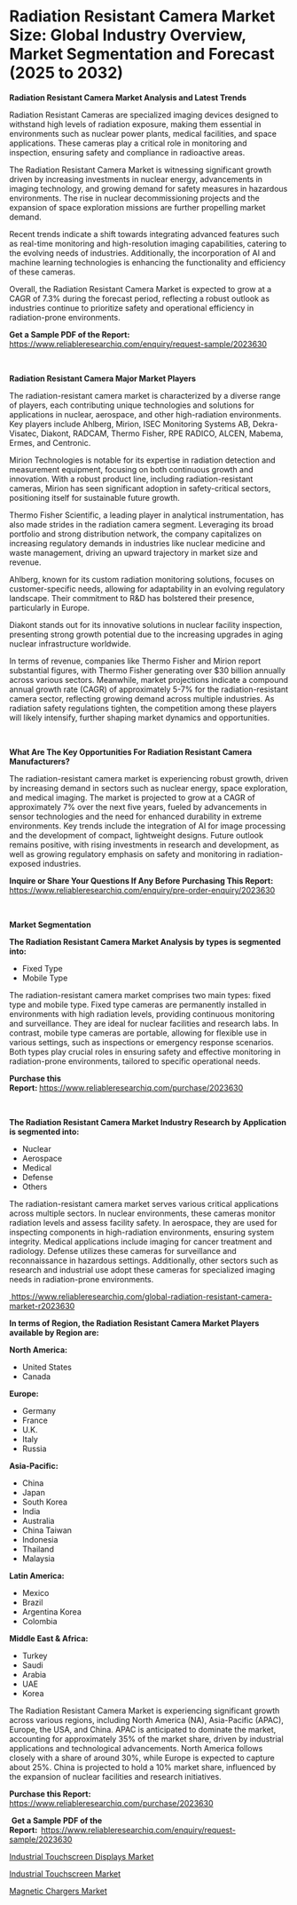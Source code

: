 <p><h1>Radiation Resistant Camera Market Size: Global Industry Overview, Market Segmentation and Forecast (2025 to 2032)</h1></p><p><strong>Radiation Resistant Camera Market Analysis and Latest Trends</strong></p>
<p><p>Radiation Resistant Cameras are specialized imaging devices designed to withstand high levels of radiation exposure, making them essential in environments such as nuclear power plants, medical facilities, and space applications. These cameras play a critical role in monitoring and inspection, ensuring safety and compliance in radioactive areas.</p><p>The Radiation Resistant Camera Market is witnessing significant growth driven by increasing investments in nuclear energy, advancements in imaging technology, and growing demand for safety measures in hazardous environments. The rise in nuclear decommissioning projects and the expansion of space exploration missions are further propelling market demand. </p><p>Recent trends indicate a shift towards integrating advanced features such as real-time monitoring and high-resolution imaging capabilities, catering to the evolving needs of industries. Additionally, the incorporation of AI and machine learning technologies is enhancing the functionality and efficiency of these cameras. </p><p>Overall, the Radiation Resistant Camera Market is expected to grow at a CAGR of 7.3% during the forecast period, reflecting a robust outlook as industries continue to prioritize safety and operational efficiency in radiation-prone environments.</p></p>
<p><strong>Get a Sample PDF of the Report:&nbsp;</strong> <a href="https://www.reliableresearchiq.com/enquiry/request-sample/2023630?utm_campaign=1129&utm_medium=2&utm_source=Github&utm_content=ia&utm_term=12022025&utm_id=radiation-resistant-camera">https://www.reliableresearchiq.com/enquiry/request-sample/2023630</a></p>
<p>&nbsp;</p>
<p><strong>Radiation Resistant Camera Major Market Players</strong></p>
<p><p>The radiation-resistant camera market is characterized by a diverse range of players, each contributing unique technologies and solutions for applications in nuclear, aerospace, and other high-radiation environments. Key players include Ahlberg, Mirion, ISEC Monitoring Systems AB, Dekra-Visatec, Diakont, RADCAM, Thermo Fisher, RPE RADICO, ALCEN, Mabema, Ermes, and Centronic.</p><p>Mirion Technologies is notable for its expertise in radiation detection and measurement equipment, focusing on both continuous growth and innovation. With a robust product line, including radiation-resistant cameras, Mirion has seen significant adoption in safety-critical sectors, positioning itself for sustainable future growth.</p><p>Thermo Fisher Scientific, a leading player in analytical instrumentation, has also made strides in the radiation camera segment. Leveraging its broad portfolio and strong distribution network, the company capitalizes on increasing regulatory demands in industries like nuclear medicine and waste management, driving an upward trajectory in market size and revenue.</p><p>Ahlberg, known for its custom radiation monitoring solutions, focuses on customer-specific needs, allowing for adaptability in an evolving regulatory landscape. Their commitment to R&D has bolstered their presence, particularly in Europe.</p><p>Diakont stands out for its innovative solutions in nuclear facility inspection, presenting strong growth potential due to the increasing upgrades in aging nuclear infrastructure worldwide.</p><p>In terms of revenue, companies like Thermo Fisher and Mirion report substantial figures, with Thermo Fisher generating over $30 billion annually across various sectors. Meanwhile, market projections indicate a compound annual growth rate (CAGR) of approximately 5-7% for the radiation-resistant camera sector, reflecting growing demand across multiple industries. As radiation safety regulations tighten, the competition among these players will likely intensify, further shaping market dynamics and opportunities.</p></p>
<p>&nbsp;</p>
<p><strong>What Are The Key Opportunities For Radiation Resistant Camera Manufacturers?</strong></p>
<p><p>The radiation-resistant camera market is experiencing robust growth, driven by increasing demand in sectors such as nuclear energy, space exploration, and medical imaging. The market is projected to grow at a CAGR of approximately 7% over the next five years, fueled by advancements in sensor technologies and the need for enhanced durability in extreme environments. Key trends include the integration of AI for image processing and the development of compact, lightweight designs. Future outlook remains positive, with rising investments in research and development, as well as growing regulatory emphasis on safety and monitoring in radiation-exposed industries.</p></p>
<p><strong>Inquire or Share Your Questions If Any Before Purchasing This Report:</strong> <a href="https://www.reliableresearchiq.com/enquiry/pre-order-enquiry/2023630?utm_campaign=1129&utm_medium=2&utm_source=Github&utm_content=ia&utm_term=12022025&utm_id=radiation-resistant-camera">https://www.reliableresearchiq.com/enquiry/pre-order-enquiry/2023630</a></p>
<p>&nbsp;</p>
<p><strong>Market Segmentation</strong></p>
<p><strong>The Radiation Resistant Camera Market Analysis by types is segmented into:</strong></p>
<p><ul><li>Fixed Type</li><li>Mobile Type</li></ul></p>
<p><p>The radiation-resistant camera market comprises two main types: fixed type and mobile type. Fixed type cameras are permanently installed in environments with high radiation levels, providing continuous monitoring and surveillance. They are ideal for nuclear facilities and research labs. In contrast, mobile type cameras are portable, allowing for flexible use in various settings, such as inspections or emergency response scenarios. Both types play crucial roles in ensuring safety and effective monitoring in radiation-prone environments, tailored to specific operational needs.</p></p>
<p><strong>Purchase this Report:&nbsp;</strong><a href="https://www.reliableresearchiq.com/purchase/2023630?utm_campaign=1129&utm_medium=2&utm_source=Github&utm_content=ia&utm_term=12022025&utm_id=radiation-resistant-camera">https://www.reliableresearchiq.com/purchase/2023630</a></p>
<p>&nbsp;</p>
<p><strong>The Radiation Resistant Camera Market Industry Research by Application is segmented into:</strong></p>
<p><ul><li>Nuclear</li><li>Aerospace</li><li>Medical</li><li>Defense</li><li>Others</li></ul></p>
<p><p>The radiation-resistant camera market serves various critical applications across multiple sectors. In nuclear environments, these cameras monitor radiation levels and assess facility safety. In aerospace, they are used for inspecting components in high-radiation environments, ensuring system integrity. Medical applications include imaging for cancer treatment and radiology. Defense utilizes these cameras for surveillance and reconnaissance in hazardous settings. Additionally, other sectors such as research and industrial use adopt these cameras for specialized imaging needs in radiation-prone environments.</p></p>
<p><a href="https://www.reliableresearchiq.com/global-radiation-resistant-camera-market-r2023630?utm_campaign=1129&utm_medium=2&utm_source=Github&utm_content=ia&utm_term=12022025&utm_id=radiation-resistant-camera">&nbsp;https://www.reliableresearchiq.com/global-radiation-resistant-camera-market-r2023630</a></p>
<p><strong>In terms of Region, the Radiation Resistant Camera Market Players available by Region are:</strong></p>
<p>
    <p> <strong> North America: </strong>
        <ul>
            <li>United States</li>
            <li>Canada</li>
        </ul>
        </p> 
    <p> <strong> Europe: </strong>
        <ul>
            <li>Germany</li>
            <li>France</li>
            <li>U.K.</li>
            <li>Italy</li>
            <li>Russia</li>
        </ul>
        </p> 
    <p> <strong> Asia-Pacific: </strong>
        <ul>
            <li>China</li>
            <li>Japan</li>
            <li>South Korea</li>
            <li>India</li>
            <li>Australia</li>
            <li>China Taiwan</li>
            <li>Indonesia</li>
            <li>Thailand</li>
            <li>Malaysia</li>
        </ul>
        </p> 
    <p> <strong> Latin America: </strong>
        <ul>
            <li>Mexico</li>
            <li>Brazil</li>
            <li>Argentina Korea</li>
            <li>Colombia</li>
        </ul>
        </p> 
    <p> <strong> Middle East & Africa: </strong>
        <ul>
            <li>Turkey</li>
            <li>Saudi</li>
            <li>Arabia</li>
            <li>UAE</li>
            <li>Korea</li>
        </ul>
    </p>
    </p>
<p><p>The Radiation Resistant Camera Market is experiencing significant growth across various regions, including North America (NA), Asia-Pacific (APAC), Europe, the USA, and China. APAC is anticipated to dominate the market, accounting for approximately 35% of the market share, driven by industrial applications and technological advancements. North America follows closely with a share of around 30%, while Europe is expected to capture about 25%. China is projected to hold a 10% market share, influenced by the expansion of nuclear facilities and research initiatives.</p></p>
<p><strong>Purchase this Report: </strong><a href="https://www.reliableresearchiq.com/purchase/2023630?utm_campaign=1129&utm_medium=2&utm_source=Github&utm_content=ia&utm_term=12022025&utm_id=radiation-resistant-camera">https://www.reliableresearchiq.com/purchase/2023630</a></p>
<p>&nbsp;<strong>Get a Sample PDF of the Report:&nbsp;&nbsp;</strong><a href="https://www.reliableresearchiq.com/enquiry/request-sample/2023630?utm_campaign=1129&utm_medium=2&utm_source=Github&utm_content=ia&utm_term=12022025&utm_id=radiation-resistant-camera">https://www.reliableresearchiq.com/enquiry/request-sample/2023630</a></p>
<p><strong></strong></p>
<p><p><a href="https://github.com/shamstirroc7/Market-Research-Report-List-1/blob/main/industrial-touchscreen-displays-market.md?utm_campaign=1129&utm_medium=2&utm_source=Github&utm_content=ia&utm_term=12022025&utm_id=radiation-resistant-camera">Industrial Touchscreen Displays Market</a></p><p><a href="https://github.com/usraceby/Market-Research-Report-List-1/blob/main/industrial-touchscreen-market.md?utm_campaign=1129&utm_medium=2&utm_source=Github&utm_content=ia&utm_term=12022025&utm_id=radiation-resistant-camera">Industrial Touchscreen Market</a></p><p><a href="https://github.com/sveenszuchbz/Market-Research-Report-List-1/blob/main/magnetic-chargers-market.md?utm_campaign=1129&utm_medium=2&utm_source=Github&utm_content=ia&utm_term=12022025&utm_id=radiation-resistant-camera">Magnetic Chargers Market</a></p></p>